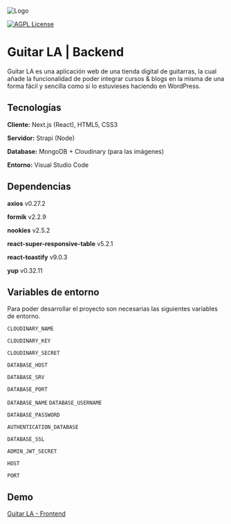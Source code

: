 
![Logo](https://i.imgur.com/bHiXruA.png)


[![AGPL License](https://img.shields.io/badge/license-AGPL-blue.svg)](http://www.gnu.org/licenses/agpl-3.0)


# Guitar LA | Backend

Guitar LA es una aplicación web de una tienda digital de guitarras, la cual añade la funcionalidad de poder integrar cursos & blogs en la misma de una forma fácil y sencilla como si lo estuvieses haciendo en WordPress.


## Tecnologías

**Cliente:** Next.js (React), HTML5, CSS3

**Servidor:** Strapi (Node)

**Database:** MongoDB + Cloudinary (para las imágenes)

**Entorno:** Visual Studio Code

## Dependencias

**axios** v0.27.2

**formik** v2.2.9

**nookies** v2.5.2

**react-super-responsive-table** v5.2.1

**react-toastify** v9.0.3

**yup** v0.32.11
## Variables de entorno

Para poder desarrollar el proyecto son necesarias las siguientes variables de entorno.

`CLOUDINARY_NAME`

`CLOUDINARY_KEY`

`CLOUDINARY_SECRET`

`DATABASE_HOST`

`DATABASE_SRV`

`DATABASE_PORT`

`DATABASE_NAME`
`DATABASE_USERNAME`

`DATABASE_PASSWORD`

`AUTHENTICATION_DATABASE`

`DATABASE_SSL`

`ADMIN_JWT_SECRET`

`HOST`

`PORT`
## Demo

[Guitar LA - Frontend](https://acb-guitarla.vercel.app)
